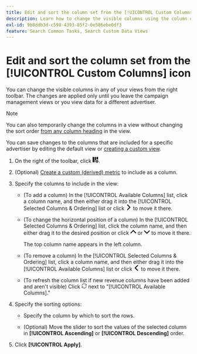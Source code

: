 ```yaml
---
title: Edit and sort the column set from the [!UICONTROL Custom Columns] icon
description: Learn how to change the visible columns using the column customizer.
exl-id: 9b8ddb3d-c598-4393-85f2-0e586ebe0df3
feature: Search Common Tasks, Search Custom Data Views
---
```

# Edit and sort the column set from the [!UICONTROL Custom Columns] icon

You can change the visible columns in any of your views from the right toolbar. The changes are applied only until you leave the campaign management views or you view data for a different advertiser.

>[!NOTE]
>
>You can also temporarily change the columns in a view without changing the sort order [from any column heading](/help/search-social-commerce/common-tasks/data-views/ad-hoc-settings/column-set-edit-column-heading.md) in the view.
>
>You can save changes to the columns that are included for a specific advertiser by editing the default view or [creating a custom view](/help/search-social-commerce/common-tasks/data-views/custom-default-views-manage.md#create-custom-view).

1. On the right of the toolbar, click ![Columns](/help/search-social-commerce/assets/custom-columns.png "Columns").

1. (Optional) [Create a custom (derived) metric](/help/search-social-commerce/common-tasks/custom-metrics/custom-metric-create.md) to include as a column.

1. Specify the columns to include in the view:

   * (To add a column) In the [!UICONTROL Available Columns] list, click a column name, and then either drag it into the [!UICONTROL Selected Columns & Ordering] list or click ![Add Column](/help/search-social-commerce/assets/chevron-right.png "Add Column") to move it there.

   * (To change the horizontal position of a column) In the [!UICONTROL Selected Columns & Ordering] list, click the column name, and then either drag it to the desired position or click ![Move Column Up](/help/search-social-commerce/assets/chevron-up.png "Move Column Up") or ![Move Column Down](/help/search-social-commerce/assets/chevron-down.png "Move Column Down") to move it there.

     The top column name appears in the left column.

   * (To remove a column) In the [!UICONTROL Selected Columns & Ordering] list, click a column name, and then either drag it into the [!UICONTROL Available Columns] list or click ![Remove](/help/search-social-commerce/assets/chevron-left.png "Remove") to move it there.

   * (To refresh the column list if new revenue columns have been added and aren't visible) Click ![Refresh](/help/search-social-commerce/assets/refresh.png "Refresh") next to "[!UICONTROL Available Columns]."

1. Specify the sorting options:

   * Specify the column by which to sort the rows.

   * (Optional) Move the slider to sort the values of the selected column in **[!UICONTROL Ascending]** or **[!UICONTROL Descending]** order.

1. Click **[!UICONTROL Apply]**.
